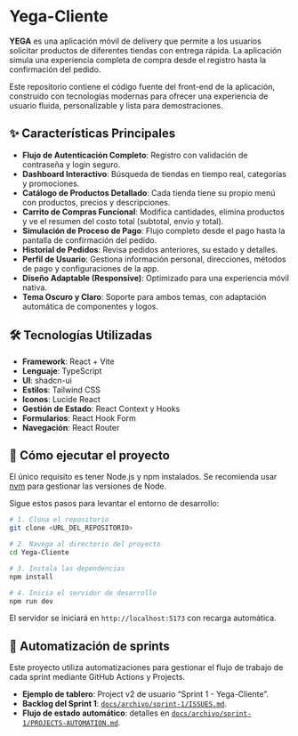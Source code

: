 # Yega-Cliente

**YEGA** es una aplicación móvil de delivery que permite a los usuarios solicitar productos de diferentes tiendas con entrega rápida. La aplicación simula una experiencia completa de compra desde el registro hasta la confirmación del pedido.

Este repositorio contiene el código fuente del front-end de la aplicación, construido con tecnologías modernas para ofrecer una experiencia de usuario fluida, personalizable y lista para demostraciones.

## ✨ Características Principales

- **Flujo de Autenticación Completo**: Registro con validación de contraseña y login seguro.
- **Dashboard Interactivo**: Búsqueda de tiendas en tiempo real, categorías y promociones.
- **Catálogo de Productos Detallado**: Cada tienda tiene su propio menú con productos, precios y descripciones.
- **Carrito de Compras Funcional**: Modifica cantidades, elimina productos y ve el resumen del costo total (subtotal, envío y total).
- **Simulación de Proceso de Pago**: Flujo completo desde el pago hasta la pantalla de confirmación del pedido.
- **Historial de Pedidos**: Revisa pedidos anteriores, su estado y detalles.
- **Perfil de Usuario**: Gestiona información personal, direcciones, métodos de pago y configuraciones de la app.
- **Diseño Adaptable (Responsive)**: Optimizado para una experiencia móvil nativa.
- **Tema Oscuro y Claro**: Soporte para ambos temas, con adaptación automática de componentes y logos.

## 🛠️ Tecnologías Utilizadas

- **Framework**: React + Vite
- **Lenguaje**: TypeScript
- **UI**: shadcn-ui
- **Estilos**: Tailwind CSS
- **Iconos**: Lucide React
- **Gestión de Estado**: React Context y Hooks
- **Formularios**: React Hook Form
- **Navegación**: React Router

## 🚀 Cómo ejecutar el proyecto

El único requisito es tener Node.js y npm instalados. Se recomienda usar [nvm](https://github.com/nvm-sh/nvm#installing-and-updating) para gestionar las versiones de Node.

Sigue estos pasos para levantar el entorno de desarrollo:

```sh
# 1. Clona el repositorio
git clone <URL_DEL_REPOSITORIO>

# 2. Navega al directorio del proyecto
cd Yega-Cliente

# 3. Instala las dependencias
npm install

# 4. Inicia el servidor de desarrollo
npm run dev
```
El servidor se iniciará en `http://localhost:5173` con recarga automática.

## 🤖 Automatización de sprints

Este proyecto utiliza automatizaciones para gestionar el flujo de trabajo de cada sprint mediante GitHub Actions y Projects.

- **Ejemplo de tablero**: Project v2 de usuario “Sprint 1 - Yega-Cliente”.
- **Backlog del Sprint 1**: [`docs/archivo/sprint-1/ISSUES.md`](./docs/archivo/sprint-1/ISSUES.md).
- **Flujo de estado automático**: detalles en [`docs/archivo/sprint-1/PROJECTS-AUTOMATION.md`](./docs/archivo/sprint-1/PROJECTS-AUTOMATION.md).
